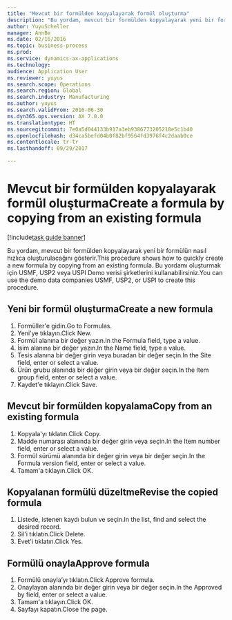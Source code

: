 ```yaml
--- 
title: "Mevcut bir formülden kopyalayarak formül oluşturma"
description: "Bu yordam, mevcut bir formülden kopyalayarak yeni bir formülün nasıl hızlıca oluşturulacağını gösterir."
author: YuyuScheller
manager: AnnBe
ms.date: 02/16/2016
ms.topic: business-process
ms.prod: 
ms.service: dynamics-ax-applications
ms.technology: 
audience: Application User
ms.reviewer: yuyus
ms.search.scope: Operations
ms.search.region: Global
ms.search.industry: Manufacturing
ms.author: yuyus
ms.search.validFrom: 2016-06-30
ms.dyn365.ops.version: AX 7.0.0
ms.translationtype: HT
ms.sourcegitcommit: 7e0a5d044133b917a3eb9386773205218e5c1b40
ms.openlocfilehash: d34ca5befd04b0f82bf9564fd3976f4c2daab0ce
ms.contentlocale: tr-tr
ms.lasthandoff: 09/29/2017

---
```

# <a name="create-a-formula-by-copying-from-an-existing-formula"></a><span data-ttu-id="f5493-103">Mevcut bir formülden kopyalayarak formül oluşturma</span><span class="sxs-lookup"><span data-stu-id="f5493-103">Create a formula by copying from an existing formula</span></span>

[!include[task guide banner](../../includes/task-guide-banner.md)]

<span data-ttu-id="f5493-104">Bu yordam, mevcut bir formülden kopyalayarak yeni bir formülün nasıl hızlıca oluşturulacağını gösterir.</span><span class="sxs-lookup"><span data-stu-id="f5493-104">This procedure shows how to quickly create a new formula by copying from an existing formula.</span></span> <span data-ttu-id="f5493-105">Bu yordamı oluşturmak için USMF, USP2 veya USPI Demo verisi şirketlerini kullanabilirsiniz.</span><span class="sxs-lookup"><span data-stu-id="f5493-105">You can use the demo data companies USMF, USP2, or USPI to create this procedure.</span></span>


## <a name="create-a-new-formula"></a><span data-ttu-id="f5493-106">Yeni bir formül oluşturma</span><span class="sxs-lookup"><span data-stu-id="f5493-106">Create a new formula</span></span>
1. <span data-ttu-id="f5493-107">Formüller'e gidin.</span><span class="sxs-lookup"><span data-stu-id="f5493-107">Go to Formulas.</span></span>
2. <span data-ttu-id="f5493-108">Yeni'ye tıklayın.</span><span class="sxs-lookup"><span data-stu-id="f5493-108">Click New.</span></span>
3. <span data-ttu-id="f5493-109">Formül alanına bir değer yazın.</span><span class="sxs-lookup"><span data-stu-id="f5493-109">In the Formula field, type a value.</span></span>
4. <span data-ttu-id="f5493-110">İsim alanına bir değer yazın.</span><span class="sxs-lookup"><span data-stu-id="f5493-110">In the Name field, type a value.</span></span>
5. <span data-ttu-id="f5493-111">Tesis alanına bir değer girin veya buradan bir değer seçin.</span><span class="sxs-lookup"><span data-stu-id="f5493-111">In the Site field, enter or select a value.</span></span>
6. <span data-ttu-id="f5493-112">Ürün grubu alanında bir değer girin veya bir değer seçin.</span><span class="sxs-lookup"><span data-stu-id="f5493-112">In the Item group field, enter or select a value.</span></span>
7. <span data-ttu-id="f5493-113">Kaydet'e tıklayın.</span><span class="sxs-lookup"><span data-stu-id="f5493-113">Click Save.</span></span>

## <a name="copy-from-an-existing-formula"></a><span data-ttu-id="f5493-114">Mevcut bir formülden kopyalama</span><span class="sxs-lookup"><span data-stu-id="f5493-114">Copy from an existing formula</span></span>
1. <span data-ttu-id="f5493-115">Kopyala'yı tıklatın.</span><span class="sxs-lookup"><span data-stu-id="f5493-115">Click Copy.</span></span>
2. <span data-ttu-id="f5493-116">Madde numarası alanında bir değer girin veya seçin.</span><span class="sxs-lookup"><span data-stu-id="f5493-116">In the Item number field, enter or select a value.</span></span>
3. <span data-ttu-id="f5493-117">Formül sürümü alanında bir değer girin veya bir değer seçin.</span><span class="sxs-lookup"><span data-stu-id="f5493-117">In the Formula version field, enter or select a value.</span></span>
4. <span data-ttu-id="f5493-118">Tamam'a tıklayın.</span><span class="sxs-lookup"><span data-stu-id="f5493-118">Click OK.</span></span>

## <a name="revise-the-copied-formula"></a><span data-ttu-id="f5493-119">Kopyalanan formülü düzeltme</span><span class="sxs-lookup"><span data-stu-id="f5493-119">Revise the copied formula</span></span>
1. <span data-ttu-id="f5493-120">Listede, istenen kaydı bulun ve seçin.</span><span class="sxs-lookup"><span data-stu-id="f5493-120">In the list, find and select the desired record.</span></span>
2. <span data-ttu-id="f5493-121">Sil'i tıklatın.</span><span class="sxs-lookup"><span data-stu-id="f5493-121">Click Delete.</span></span>
3. <span data-ttu-id="f5493-122">Evet'i tıklatın.</span><span class="sxs-lookup"><span data-stu-id="f5493-122">Click Yes.</span></span>

## <a name="approve-formula"></a><span data-ttu-id="f5493-123">Formülü onayla</span><span class="sxs-lookup"><span data-stu-id="f5493-123">Approve formula</span></span>
1. <span data-ttu-id="f5493-124">Formülü onayla’yı tıklatın.</span><span class="sxs-lookup"><span data-stu-id="f5493-124">Click Approve formula.</span></span>
2. <span data-ttu-id="f5493-125">Onaylayan alanında bir değer girin veya bir değer seçin.</span><span class="sxs-lookup"><span data-stu-id="f5493-125">In the Approved by field, enter or select a value.</span></span>
3. <span data-ttu-id="f5493-126">Tamam'a tıklayın.</span><span class="sxs-lookup"><span data-stu-id="f5493-126">Click OK.</span></span>
4. <span data-ttu-id="f5493-127">Sayfayı kapatın.</span><span class="sxs-lookup"><span data-stu-id="f5493-127">Close the page.</span></span>


